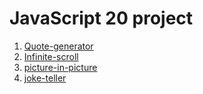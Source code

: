 # JavaScript 20 project

1. [Quote-generator](https://akirap3.github.io/javascript20-projects/quote-generator)
2. [Infinite-scroll](https://akirap3.github.io/javascript20-projects/infinite-scroll)
3. [picture-in-picture](https://akirap3.github.io/javascript20-projects/picture-in-picture)
4. [joke-teller](https://akirap3.github.io/javascript20-projects/joke-teller)
